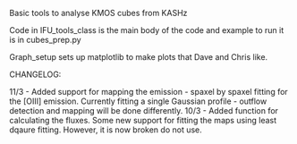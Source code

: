 Basic tools to analyse KMOS cubes from KASHz

Code in IFU_tools_class is the main body of the code and example to run it is in cubes_prep.py

Graph_setup sets up matplotlib to make plots that Dave and Chris like. 

CHANGELOG:

11/3 - Added support for mapping the emission - spaxel by spaxel fitting for the [OIII] emission. Currently fitting a single Gaussian profile - outflow detection and mapping will be done differently. 
10/3 - Added function for calculating the fluxes. Some new support for fitting the maps using least dqaure fitting. However, it is now broken do not use. 
